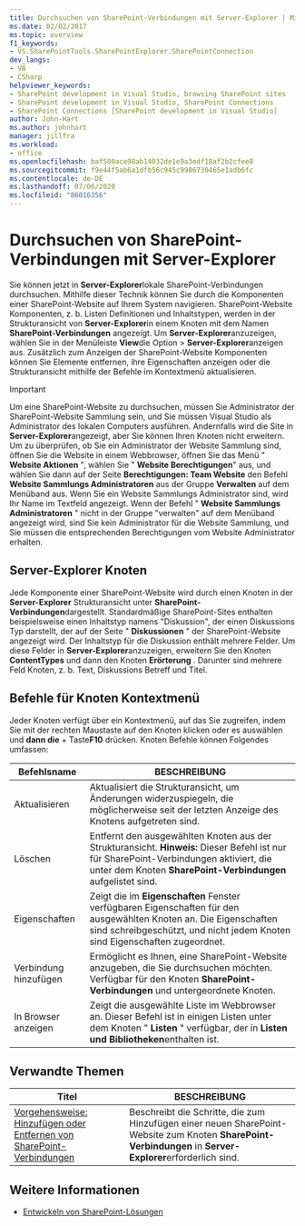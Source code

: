 ```yaml
---
title: Durchsuchen von SharePoint-Verbindungen mit Server-Explorer | Microsoft-Dokumentation
ms.date: 02/02/2017
ms.topic: overview
f1_keywords:
- VS.SharePointTools.SharePointExplorer.SharePointConnection
dev_langs:
- VB
- CSharp
helpviewer_keywords:
- SharePoint development in Visual Studio, browsing SharePoint sites
- SharePoint development in Visual Studio, SharePoint Connections
- SharePoint Connections [SharePoint development in Visual Studio]
author: John-Hart
ms.author: johnhart
manager: jillfra
ms.workload:
- office
ms.openlocfilehash: baf580ace98ab14032de1e9a3edf18af2b2cfee8
ms.sourcegitcommit: f9e44f5ab6a1dfb56c945c9986730465e1adb6fc
ms.contentlocale: de-DE
ms.lasthandoff: 07/06/2020
ms.locfileid: "86016356"
---
```

# <a name="browse-sharepoint-connections-by-using-server-explorer"></a>Durchsuchen von SharePoint-Verbindungen mit Server-Explorer
  Sie können jetzt in **Server-Explorer**lokale SharePoint-Verbindungen durchsuchen. Mithilfe dieser Technik können Sie durch die Komponenten einer SharePoint-Website auf Ihrem System navigieren. SharePoint-Website Komponenten, z. b. Listen Definitionen und Inhaltstypen, werden in der Strukturansicht von **Server-Explorer**in einem Knoten mit dem Namen **SharePoint-Verbindungen** angezeigt. Um **Server-Explorer**anzuzeigen, wählen Sie in der Menüleiste **View**die Option  >  **Server-Explorer**anzeigen aus. Zusätzlich zum Anzeigen der SharePoint-Website Komponenten können Sie Elemente entfernen, ihre Eigenschaften anzeigen oder die Strukturansicht mithilfe der Befehle im Kontextmenü aktualisieren.

> [!IMPORTANT]
> Um eine SharePoint-Website zu durchsuchen, müssen Sie Administrator der SharePoint-Website Sammlung sein, und Sie müssen Visual Studio als Administrator des lokalen Computers ausführen. Andernfalls wird die Site in **Server-Explorer**angezeigt, aber Sie können Ihren Knoten nicht erweitern. Um zu überprüfen, ob Sie ein Administrator der Website Sammlung sind, öffnen Sie die Website in einem Webbrowser, öffnen Sie das Menü " **Website Aktionen** ", wählen Sie " **Website Berechtigungen**" aus, und wählen Sie dann auf der Seite **Berechtigungen: Team Website** den Befehl **Website Sammlungs Administratoren** aus der Gruppe **Verwalten** auf dem Menüband aus. Wenn Sie ein Website Sammlungs Administrator sind, wird Ihr Name im Textfeld angezeigt. Wenn der Befehl " **Website Sammlungs Administratoren** " nicht in der Gruppe "verwalten" auf dem Menüband angezeigt wird, sind Sie kein Administrator für die Website Sammlung, und Sie müssen die entsprechenden Berechtigungen vom Website Administrator erhalten.

## <a name="server-explorer-nodes"></a>Server-Explorer Knoten
 Jede Komponente einer SharePoint-Website wird durch einen Knoten in der **Server-Explorer** Strukturansicht unter **SharePoint-Verbindungen**dargestellt. Standardmäßige SharePoint-Sites enthalten beispielsweise einen Inhaltstyp namens "Diskussion", der einen Diskussions Typ darstellt, der auf der Seite " **Diskussionen** " der SharePoint-Website angezeigt wird. Der Inhaltstyp für die Diskussion enthält mehrere Felder. Um diese Felder in **Server-Explorer**anzuzeigen, erweitern Sie den Knoten **ContentTypes** und dann den Knoten **Erörterung** . Darunter sind mehrere Feld Knoten, z. b. Text, Diskussions Betreff und Titel.

## <a name="node-shortcut-menu-commands"></a>Befehle für Knoten Kontextmenü
 Jeder Knoten verfügt über ein Kontextmenü, auf das Sie zugreifen, indem Sie mit der rechten Maustaste auf den Knoten klicken oder es auswählen und **dann die** + Taste**F10** drücken. Knoten Befehle können Folgendes umfassen:

|Befehlsname|BESCHREIBUNG|
|------------------|-----------------|
|Aktualisieren|Aktualisiert die Strukturansicht, um Änderungen widerzuspiegeln, die möglicherweise seit der letzten Anzeige des Knotens aufgetreten sind.|
|Löschen|Entfernt den ausgewählten Knoten aus der Strukturansicht. **Hinweis:**  Dieser Befehl ist nur für SharePoint-Verbindungen aktiviert, die unter dem Knoten **SharePoint-Verbindungen** aufgelistet sind.|
|Eigenschaften|Zeigt die im **Eigenschaften** Fenster verfügbaren Eigenschaften für den ausgewählten Knoten an. Die Eigenschaften sind schreibgeschützt, und nicht jedem Knoten sind Eigenschaften zugeordnet.|
|Verbindung hinzufügen|Ermöglicht es Ihnen, eine SharePoint-Website anzugeben, die Sie durchsuchen möchten. Verfügbar für den Knoten **SharePoint-Verbindungen** und untergeordnete Knoten.|
|In Browser anzeigen|Zeigt die ausgewählte Liste im Webbrowser an. Dieser Befehl ist in einigen Listen unter dem Knoten " **Listen** " verfügbar, der in **Listen und Bibliotheken**enthalten ist.|

## <a name="related-topics"></a>Verwandte Themen

|Titel|BESCHREIBUNG|
|-----------|-----------------|
|[Vorgehensweise: Hinzufügen oder Entfernen von SharePoint-Verbindungen](../sharepoint/how-to-add-or-remove-sharepoint-connections.md)|Beschreibt die Schritte, die zum Hinzufügen einer neuen SharePoint-Website zum Knoten **SharePoint-Verbindungen** in **Server-Explorer**erforderlich sind.|

## <a name="see-also"></a>Weitere Informationen
- [Entwickeln von SharePoint-Lösungen](../sharepoint/developing-sharepoint-solutions.md)
